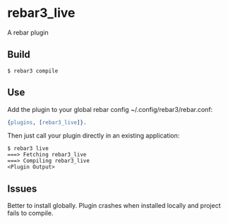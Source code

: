 rebar3_live
=====

A rebar plugin

Build
-----

    $ rebar3 compile

Use
---

Add the plugin to your global rebar config ~/.config/rebar3/rebar.conf:

```erlang
{plugins, [rebar3_live]}.
```

Then just call your plugin directly in an existing application:

    $ rebar3 live
    ===> Fetching rebar3_live
    ===> Compiling rebar3_live
    <Plugin Output>

Issues
---

Better to install globally. Plugin crashes when installed locally and project
fails to compile.
